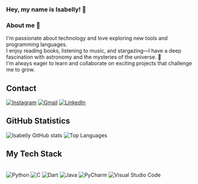 ### Hey, my name is Isabelly! 👋

### About me 👩
I'm passionate about technology and love exploring new tools and programming languages.  
I enjoy reading books, listening to music, and stargazing—I have a deep fascination with astronomy and the mysteries of the universe. 🌌  
I'm always eager to learn and collaborate on exciting projects that challenge me to grow.

## Contact

[![Instagram](https://img.shields.io/badge/Instagram-E4405F?style=for-the-badge&logo=instagram&logoColor=white)](https://www.instagram.com/isalima.ss/)
[![Gmail](https://img.shields.io/badge/Gmail-D14836?style=for-the-badge&logo=gmail&logoColor=white)](mailto:mslima5643@gmail.com)
[![LinkedIn](https://img.shields.io/badge/LinkedIn-0077B5?style=for-the-badge&logo=linkedin&logoColor=white)](https://www.linkedin.com/in/isabelly-lima-012623290/)

## GitHub Statistics

![Isabelly GitHub stats](https://github-readme-stats.vercel.app/api?username=isabellylimals&show_icons=true&theme=radical)
![Top Languages](https://github-readme-stats.vercel.app/api/top-langs/?username=isabellylimals&layout=compact&langs_count=5&theme=radical)

## My Tech Stack

<div style="display: inline-block"><br/>
  <img align="center" alt="Python" src="https://img.shields.io/badge/Python-3776AB?style=for-the-badge&logo=python&logoColor=white"/>  
  <img align="center" alt="C" src="https://img.shields.io/badge/C-00599C?style=for-the-badge&logo=c&logoColor=white"/>   
  <img align="center" alt="Dart" src="https://img.shields.io/badge/Dart-0175C2?style=for-the-badge&logo=dart&logoColor=white"/>
  <img align="center" alt="Java" src="https://img.shields.io/badge/Java-ED8B00?style=for-the-badge&logo=openjdk&logoColor=white"/>
  <img align="center" alt="PyCharm" src="https://img.shields.io/badge/PyCharm-000000?style=for-the-badge&logo=pycharm&logoColor=white"/>  
  <img align="center" alt="Visual Studio Code" src="https://img.shields.io/badge/Visual_Studio_Code-007ACC?style=for-the-badge&logo=visual-studio-code&logoColor=white"/>  
</div>

